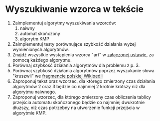 # Wyszukiwanie wzorca w tekście

1. Zaimplementuj algorytmy wyszukiwania wzorców:
   1. naiwny
   2. automat skończony
   3. algorytm KMP 
2. Zaimplementuj testy porównujące szybkość działania wyżej wymienionych algorytmów.
3. Znajdź wszystkie wystąpienia wzorca "art" w  [załączonej ustawie](1997_714.txt), za pomocą każdego algorytmu.
3. Porównaj szybkość działania algorytmów dla problemu z p. 3.
4. Porównaj szybkość działania algorytmów poprzez wyszukanie słowa "kruszwil" we [fragmencie polskiej Wikipedii](http://apohllo.pl/texts/wikipedia-tail-kruszwil.txt.gz)
5. Zaproponuj tekst oraz wzorzec, dla którego zmierzony czas działania algorytmów 2 oraz 3 będzie co najmniej 2 krotnie krótszy niż dla algorytmu naiwnego.
6. Zaproponuj wzorzec, dla którego zmierzony czas obliczenia tablicy przejścia automatu skończonego będzie co najmniej dwukrotnie
   dłuższy, niż czas potrzebny na utworzenie funkcji przejścia w algorytmie KMP.
